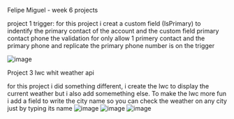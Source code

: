 Felipe Miguel - week 6 projects


project 1 trigger:
for this project i creat a custom field (IsPrimary) to indentify the primary contact of the account and the custom field primary contact phone
the validation for only allow 1 primery contact and the primary phone and replicate the primary phone number is on the trigger

![image](https://github.com/felipeMiguel1/osf--week-6---felipe-miguel/assets/116683605/2fe79fb5-9981-4d43-8c12-b54f36510b64)



Project 3 lwc whit weather api

for this project i did something different, i create the lwc to display the current weather but i also add somemething else. To make the lwc more fun i add a field to write the city name so you can check the weather on any city just by typing its name
![image](https://github.com/felipeMiguel1/osf--week-6---felipe-miguel/assets/116683605/27c10f31-5653-4217-9bfe-5c728f7dd9f2)
![image](https://github.com/felipeMiguel1/osf--week-6---felipe-miguel/assets/116683605/12a2caa7-ae6b-4767-be3f-dced041208e7)
![image](https://github.com/felipeMiguel1/osf--week-6---felipe-miguel/assets/116683605/e96134a4-c558-493a-9776-7123e79bf9da)


